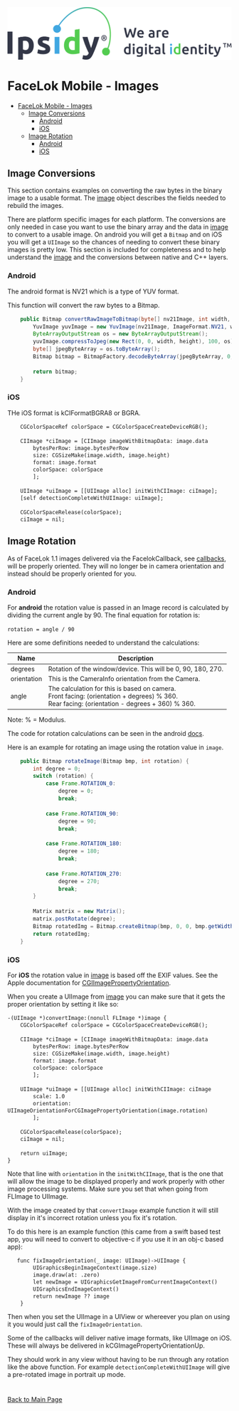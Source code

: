 ![Ipsidy](../../images/ipsidy.png)
# FaceLok Mobile - Images

<!-- TOC -->
- [FaceLok Mobile - Images](#facelok-mobile---images)
  - [Image Conversions](#image-conversions)
    - [Android](#android)
    - [iOS](#ios)
  - [Image Rotation](#image-rotation)
    - [Android](#android-1)
    - [iOS](#ios-1)
<!-- /TOC -->

## Image Conversions

This section contains examples on converting the raw bytes in the binary image to a usable
format.  The [image](./interfaces.md#image) object describes the fields needed to rebuild the images.

There are platform specific images for each platform.  The conversions are only needed in
case you want to use the binary array and the data in [image](./interfaces.md#image) to convert to a usable image.
On android you will get a `Bitmap` and on iOS you will get a `UIImage` so the chances of needing
to convert these binary images is pretty low.  This section is included for completeness and to 
help understand the [image](./interfaces.md#image) and the conversions between native and C++ layers.

### Android

The android format is NV21 which is a type of YUV format.

This function will convert the raw bytes to a Bitmap.

```java
    public Bitmap convertRawImageToBitmap(byte[] nv21Image, int width, int height) {
        YuvImage yuvImage = new YuvImage(nv21Image, ImageFormat.NV21, width, height, null);
        ByteArrayOutputStream os = new ByteArrayOutputStream();
        yuvImage.compressToJpeg(new Rect(0, 0, width, height), 100, os);
        byte[] jpegByteArray = os.toByteArray();
        Bitmap bitmap = BitmapFactory.decodeByteArray(jpegByteArray, 0, jpegByteArray.length);

        return bitmap;
    }
```

### iOS

THe iOS format is kCIFormatBGRA8 or BGRA.

```objc
    CGColorSpaceRef colorSpace = CGColorSpaceCreateDeviceRGB();
    
    CIImage *ciImage = [CIImage imageWithBitmapData: image.data 
        bytesPerRow: image.bytesPerRow 
        size: CGSizeMake(image.width, image.height) 
        format: image.format 
        colorSpace: colorSpace
        ];

    UIImage *uiImage = [[UIImage alloc] initWithCIImage: ciImage];
    [self detectionCompleteWithUIImage: uiImage];
    
    CGColorSpaceRelease(colorSpace);
    ciImage = nil;
```

## Image Rotation

As of FaceLok 1.1 images delivered via the FacelokCallback, see [callbacks](./callbacks.md), will be properly oriented.  They will no longer be in camera orientation and instead should be properly oriented for you.

### Android

For **android** the rotation value is passed in an Image record is calculated by dividing the
current angle by 90.  The final equation for rotation is:

`rotation = angle / 90`

Here are some definitions needed to understand the calculations:

| Name | Description |
| ---- | ----------- |
| degrees | Rotation of the window/device.  This will be 0, 90, 180, 270. |
| orientation | This is the CameraInfo orientation from the Camera. |
| angle | The calculation for this is based on camera.<br>Front facing: (orientation + degrees) % 360. <br>Rear facing: (orientation - degrees + 360) % 360. |

Note: % = Modulus.

The code for rotation calculations can be seen in the android [docs](https://developer.android.com/reference/android/hardware/Camera.html#setDisplayOrientation(int)).

Here is an example for rotating an image using the rotation value in `image`.

```java
    public Bitmap rotateImage(Bitmap bmp, int rotation) {
        int degree = 0;
        switch (rotation) {
            case Frame.ROTATION_0:
                degree = 0;
                break;

            case Frame.ROTATION_90:
                degree = 90;
                break;

            case Frame.ROTATION_180:
                degree = 180;
                break;

            case Frame.ROTATION_270:
                degree = 270;
                break;
        }

        Matrix matrix = new Matrix();
        matrix.postRotate(degree);
        Bitmap rotatedImg = Bitmap.createBitmap(bmp, 0, 0, bmp.getWidth(), bmp.getHeight(), matrix, true);
        return rotatedImg;
    }
```

### iOS

For **iOS** the rotation value in [image](./interfaces.md#image) is based off the EXIF values.  See the Apple documentation for [CGIImagePropertyOrientation](https://developer.apple.com/documentation/imageio/cgimagepropertyorientation?language=objc).

When you create a UIImage from [image](./interfaces.md#image) you can make sure that it gets the proper orientation by setting it like so:

```objc
-(UIImage *)convertImage:(nonull FLImage *)image {
    CGColorSpaceRef colorSpace = CGColorSpaceCreateDeviceRGB();
    
    CIImage *ciImage = [CIImage imageWithBitmapData: image.data 
        bytesPerRow: image.bytesPerRow 
        size: CGSizeMake(image.width, image.height) 
        format: image.format 
        colorSpace: colorSpace
        ];

    UIImage *uiImage = [[UIImage alloc] initWithCIImage: ciImage
        scale: 1.0
        orientation: UIImageOrientationForCGImagePropertyOrientation(image.rotation)
        ];
    
    CGColorSpaceRelease(colorSpace);
    ciImage = nil;

    return uiImage;
}
```

Note that line with `orientation` in the `initWithCIImage`, that is the one that will allow the image to be displayed properly and work properly with other image processing systems.  Make sure you set that when going from FLImage to UIImage.

With the image created by that `convertImage` example function it will still display in it's incorrect rotation unless you fix it's rotation. 

To do this here is an example function (this came from a swift based test app, you will need to convert to objective-c if you use it in an obj-c based app):

```objc
   func fixImageOrientation(_ image: UIImage)->UIImage {       
        UIGraphicsBeginImageContext(image.size)
        image.draw(at: .zero)
        let newImage = UIGraphicsGetImageFromCurrentImageContext()
        UIGraphicsEndImageContext()                                 
        return newImage ?? image                                                                                                         
    }                       
```

Then when you set the UIImage in a UIView or whereever you plan on using it you would just call the `fixImageOrientation`.

Some of the callbacks will deliver native image formats, like UIImage on iOS.  These will always be delivered in kCGImagePropertyOrientationUp.

They should work in any view without having to be run through any rotation like the above function.  For example `detectionCompleteWithUIImage` will give a pre-rotated image in portrait up mode.

#

[Back to Main Page](../README.md)